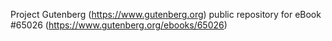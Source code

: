 Project Gutenberg (https://www.gutenberg.org) public repository for
eBook #65026 (https://www.gutenberg.org/ebooks/65026)
